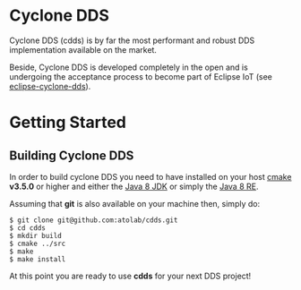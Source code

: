 # Cyclone DDS

Cyclone DDS (cdds) is by far the most performant and robust DDS implementation available on the market. 

Beside, Cyclone DDS is developed completely in the open and is undergoing the acceptance process to become part of Eclipse IoT (see  [eclipse-cyclone-dds](https://projects.eclipse.org/proposals/eclipse-cyclone-dds)).


# Getting Started
## Building Cyclone DDS

In order to build cyclone DDS you need to have installed on your host [cmake](https://cmake.org) **v3.5.0** or higher and either the [Java 8 JDK](http://www.oracle.com/technetwork/java/javase/downloads/jdk8-downloads-2133151.html) or simply the [Java 8 RE](http://www.oracle.com/technetwork/java/javase/downloads/server-jre8-downloads-2133154.html).

Assuming that **git** is also available on your machine then, simply do:

    $ git clone git@github.com:atolab/cdds.git
    $ cd cdds
    $ mkdir build
    $ cmake ../src
    $ make
    $ make install

At this point you are ready to use **cdds** for your next DDS project!
 

